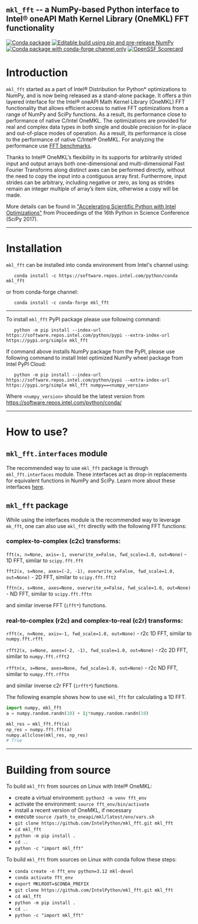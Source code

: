 ## `mkl_fft` --  a NumPy-based Python interface to Intel® oneAPI Math Kernel Library (OneMKL) FFT functionality
[![Conda package](https://github.com/IntelPython/mkl_fft/actions/workflows/conda-package.yml/badge.svg)](https://github.com/IntelPython/mkl_fft/actions/workflows/conda-package.yml)
[![Editable build using pip and pre-release NumPy](https://github.com/IntelPython/mkl_fft/actions/workflows/build_pip.yaml/badge.svg)](https://github.com/IntelPython/mkl_fft/actions/workflows/build_pip.yaml)
[![Conda package with conda-forge channel only](https://github.com/IntelPython/mkl_fft/actions/workflows/conda-package-cf.yml/badge.svg)](https://github.com/IntelPython/mkl_fft/actions/workflows/conda-package-cf.yml)
[![OpenSSF Scorecard](https://api.securityscorecards.dev/projects/github.com/IntelPython/mkl_fft/badge)](https://securityscorecards.dev/viewer/?uri=github.com/IntelPython/mkl_fft)

# Introduction
`mkl_fft` started as a part of Intel® Distribution for Python* optimizations to NumPy, and is now being released
as a stand-alone package. It offers a thin layered interface for the Intel® oneAPI Math Kernel Library (OneMKL) FFT functionality that allows efficient access to native FFT optimizations from a range of NumPy and SciPy functions. As a result, its performance close to performance of native C/Intel OneMKL. The optimizations are provided for real and complex data types in both single and double precision for in-place and out-of-place modes of operation. As a result, its performance is close to the performance of native C/Intel® OneMKL. For analyzing the performance use [FFT benchmarks](https://github.com/intelpython/fft_benchmark).

Thanks to Intel® OneMKL’s flexibility in its supports for arbitrarily strided input and output arrays both one-dimensional and multi-dimensional Fast Fourier Transforms along distinct axes can be performed directly, without the need to copy the input into a contiguous array first. Furthermore, input strides can be arbitrary, including negative or zero, as long as strides remain an integer multiple of array’s item size, otherwise a copy will be made.

More details can be found in ["Accelerating Scientific Python with Intel Optimizations"](https://proceedings.scipy.org/articles/shinma-7f4c6e7-00f) from Proceedings of the 16th Python in Science Conference (SciPy 2017).

---
# Installation
`mkl_fft` can be installed into conda environment from Intel's channel using:

```
   conda install -c https://software.repos.intel.com/python/conda mkl_fft
```

or from conda-forge channel:

```
   conda install -c conda-forge mkl_fft
```

---

To install `mkl_fft` PyPI package please use following command:

```
   python -m pip install --index-url https://software.repos.intel.com/python/pypi --extra-index-url https://pypi.org/simple mkl_fft
```

If command above installs NumPy package from the PyPI, please use following command to install Intel optimized NumPy wheel package from Intel PyPI Cloud:

```
   python -m pip install --index-url https://software.repos.intel.com/python/pypi --extra-index-url https://pypi.org/simple mkl_fft numpy==<numpy_version>
```

Where `<numpy_version>` should be the latest version from https://software.repos.intel.com/python/conda/

---
# How to use?
## `mkl_fft.interfaces` module
The recommended way to use `mkl_fft` package is through `mkl_fft.interfaces` module. These interfaces act as drop-in replacements for equivalent functions in NumPy and SciPy. Learn more about these interfaces [here](https://github.com/IntelPython/mkl_fft/blob/master/mkl_fft/interfaces/README.md).

## `mkl_fft` package
While using the interfaces module is the recommended way to leverage `mk_fft`, one can also use `mkl_fft` directly with the following FFT functions:

### complex-to-complex (c2c) transforms:

`fft(x, n=None, axis=-1, overwrite_x=False, fwd_scale=1.0, out=None)` - 1D FFT, similar to `scipy.fft.fft`

`fft2(x, s=None, axes=(-2, -1), overwrite_x=False, fwd_scale=1.0, out=None)` - 2D FFT, similar to `scipy.fft.fft2`

`fftn(x, s=None, axes=None, overwrite_x=False, fwd_scale=1.0, out=None)` - ND FFT, similar to `scipy.fft.fftn`

and similar inverse FFT (`ifft*`) functions.

### real-to-complex (r2c) and complex-to-real (c2r) transforms:

`rfft(x, n=None, axis=-1, fwd_scale=1.0, out=None)` - r2c 1D FFT, similar to `numpy.fft.rfft`

`rfft2(x, s=None, axes=(-2, -1), fwd_scale=1.0, out=None)` - r2c 2D FFT, similar to `numpy.fft.rfft2`

`rfftn(x, s=None, axes=None, fwd_scale=1.0, out=None)` - r2c ND FFT, similar to `numpy.fft.rfftn`

and similar inverse c2r FFT (`irfft*`) functions.

The following example shows how to use `mkl_fft` for calculating a 1D FFT.

```python
import numpy, mkl_fft
a = numpy.random.randn(10) + 1j*numpy.random.randn(10)

mkl_res = mkl_fft.fft(a)
np_res = numpy.fft.fft(a)
numpy.allclose(mkl_res, np_res)
# True
```

---
# Building from source

To build `mkl_fft` from sources on Linux with Intel® OneMKL:
  - create a virtual environment: `python3 -m venv fft_env`
  - activate the environment: `source fft_env/bin/activate`
  - install a recent version of OneMKL, if necessary
  - execute `source /path_to_oneapi/mkl/latest/env/vars.sh`
  - `git clone https://github.com/IntelPython/mkl_fft.git mkl_fft`
  - `cd mkl_fft`
  - `python -m pip install .`
  - `cd ..`
  - `python -c "import mkl_fft"`

To build `mkl_fft` from sources on Linux with conda follow these steps:
  - `conda create -n fft_env python=3.12 mkl-devel`
  - `conda activate fft_env`
  - `export MKLROOT=$CONDA_PREFIX`
  - `git clone https://github.com/IntelPython/mkl_fft.git mkl_fft`
  - `cd mkl_fft`
  - `python -m pip install .`
  - `cd ..`
  - `python -c "import mkl_fft"`
